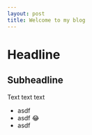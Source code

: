 ```yaml
---
layout: post
title: Welcome to my blog
---
```


# Headline

## Subheadline

Text text text

- asdf
- asdf :joy:
- asdf

